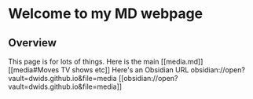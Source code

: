# Welcome to my MD webpage
## Overview
This page is for lots of things.
Here is the main [[media.md]]  
[[media#Moves TV shows etc]]
Here's an Obsidian URL  obsidian://open?vault=dwids.github.io&file=media
[[obsidian://open?vault=dwids.github.io&file=media]]


